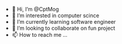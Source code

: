 - 👋 Hi, I’m @CptMog
- 👀 I’m interested in computer scince
- 🌱 I’m currently learning software engineer
- 💞️ I’m looking to collaborate on fun project
- 📫 How to reach me ...

<!---
CptMog/CptMog is a ✨ special ✨ repository because its `README.md` (this file) appears on your GitHub profile.
You can click the Preview link to take a look at your changes.
--->
